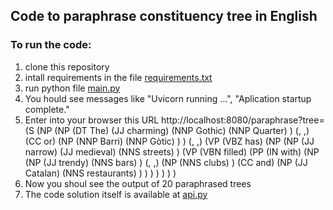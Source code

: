 ## Code to paraphrase constituency tree in English

### To run the code:
1. clone this repository 
2. intall requirements in the file [requirements.txt](https://github.com/botvyns/constituency_tree_paraphrasing/blob/master/requirements.txt)
3. run python file [main.py](https://github.com/botvyns/constituency_tree_paraphrasing/blob/master/main.py)
4. You hould see messages like "Uvicorn running ...", "Aplication startup complete."
5. Enter into your browser this URL http://localhost:8080/paraphrase?tree=(S (NP (NP (DT The) (JJ charming) (NNP Gothic) (NNP Quarter) ) (, ,) (CC or) (NP (NNP Barri) (NNP Gòtic) ) ) (, ,) (VP (VBZ has) (NP (NP (JJ narrow) (JJ medieval) (NNS streets) ) (VP (VBN filled) (PP (IN with) (NP (NP (JJ trendy) (NNS bars) ) (, ,) (NP (NNS clubs) ) (CC and) (NP (JJ Catalan) (NNS restaurants) ) ) ) ) ) ) )
6. Now you shoul see the output of 20 paraphrased trees
7. The code solution itself is available at [api.py](https://github.com/botvyns/constituency_tree_paraphrasing/blob/master/app/api.py)
